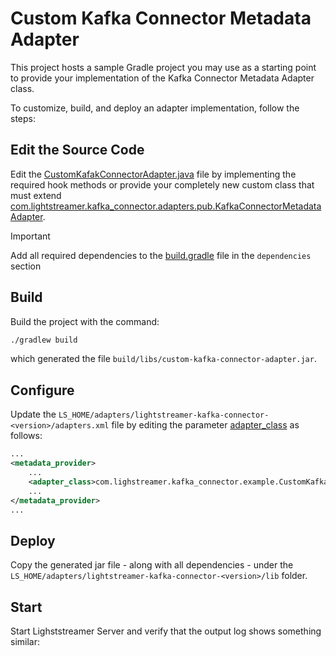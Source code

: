 # Custom Kafka Connector Metadata Adapter

This project hosts a sample Gradle project you may use as a starting point to provide your implementation of the Kafka Connector Metadata Adapter class.

To customize, build, and deploy an adapter implementation, follow the steps:

## Edit the Source Code

Edit the [CustomKafakConnectorAdapter.java](src/main/java/com/lightstreamer/kafka_connector/examples/CustomKafkaConnectorAdapter.java) file by implementing the required hook methods or provide your completely new custom class that must extend [com.lightstreamer.kafka_connector.adapters.pub.KafkaConnectorMetadataAdapter](https://lightstreamer.github.io/Lightstreamer-kafka-connector/javadoc/com/lightstreamer/kafka_connector/adapters/pub/KafkaConnectorMetadataAdapter.html).

> [!IMPORTANT]
> Add all required dependencies to the [build.gradle](build.gradle) file in the `dependencies` section


## Build

Build the project with the command:
 
```sh
./gradlew build
```

which generated the file `build/libs/custom-kafka-connector-adapter.jar`.

## Configure

Update the `LS_HOME/adapters/lightstreamer-kafka-connector-<version>/adapters.xml` file by editing the parameter [adapter_class](../../README.md#adapter_class) as follows:

```xml
...
<metadata_provider>
    ...
    <adapter_class>com.lighstreamer.kafka_connector.example.CustomKafkaConnectorAdapter</adapter_class>
    ...
</metadata_provider>
...
```

## Deploy

Copy the generated jar file - along with all dependencies - under the `LS_HOME/adapters/lightstreamer-kafka-connector-<version>/lib` folder.

## Start

Start Lighststreamer Server and verify that the output log shows something similar:
